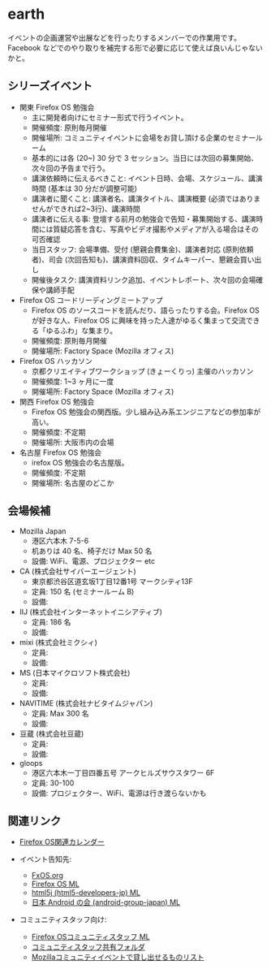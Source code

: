 # earth

イベントの企画運営や出展などを行ったりするメンバーでの作業用です。
Facebook などでのやり取りを補完する形で必要に応じて使えば良いんじゃないかと。

## シリーズイベント
* 関東 Firefox OS 勉強会
  * 主に開発者向けにセミナー形式で行うイベント。
  * 開催頻度: 原則毎月開催
  * 開催場所: コミュニティイベントに会場をお貸し頂ける企業のセミナールーム
  * 基本的には各 (20~) 30 分で 3 セッション。当日には次回の募集開始、次々回の予告まで行う。
  * 講演依頼時に伝えるべきこと: イベント日時、会場、スケジュール、講演時間 (基本は 30 分だが調整可能)
  * 講演者に聞くこと: 講演者名、講演タイトル、講演概要 (必須ではありませんができれば2~3行)、講演時間
  * 講演者に伝える事: 登壇する前月の勉強会で告知・募集開始する、講演時間には質疑応答を含む、写真やビデオ撮影やメディアが入る場合はその可否確認
  * 当日スタッフ: 会場準備、受付 (懇親会費集金)、講演者対応 (原則依頼者)、司会 (次回告知も)、講演資料回収、タイムキーパー、懇親会買い出し
  * 開催後タスク: 講演資料リンク追加、イベントレポート、次々回の会場確保や講師手配
* Firefox OS コードリーディングミートアップ
  * Firefox OS のソースコードを読んだり、語らったりする会。Firefox OS が好きな人、Firefox OS に興味を持った人達がゆるく集まって交流できる「ゆるふわ」な集まり。
  * 開催頻度: 原則毎月開催
  * 開催場所: Factory Space (Mozilla オフィス)
* Firefox OS ハッカソン
  * 京都クリエイティブワークショップ (きょーくりっ) 主催のハッカソン
  * 開催頻度: 1~3 ヶ月に一度
  * 開催場所: Factory Space (Mozilla オフィス)
* 関西 Firefox OS 勉強会
  * Firefox OS 勉強会の関西版。少し組み込み系エンジニアなどの参加率が高い。
  * 開催頻度: 不定期
  * 開催場所: 大阪市内の会場
* 名古屋 Firefox OS 勉強会
  * irefox OS 勉強会の名古屋版。
  * 開催頻度: 不定期
  * 開催場所: 名古屋のどこか

## 会場候補
* Mozilla Japan 
  * 港区六本木 7-5-6
  * 机ありは 40 名、椅子だけ Max 50 名
  * 設備: WiFi、電源、プロジェクター etc
* CA (株式会社サイバーエージェント)
  * 東京都渋谷区道玄坂1丁目12番1号 マークシティ13F
  * 定員: 150 名 (セミナールーム B) 
  * 設備: 
* IIJ (株式会社インターネットイニシアティブ)
  * 定員: 186 名
  * 設備: 
* mixi (株式会社ミクシィ)
  * 定員:  
  * 設備: 
* MS (日本マイクロソフト株式会社)
  * 定員:  
  * 設備: 
* NAVITIME (株式会社ナビタイムジャパン)
  * 定員: Max 300 名 
  * 設備: 
* 豆蔵 (株式会社豆蔵)
  * 定員:  
  * 設備: 
* gloops
  * 港区六本木一丁目四番五号 アークヒルズサウスタワー 6F 
  * 定員: 30-100
  * 設備: プロジェクター、WiFi、電源は行き渡らないかも

## 関連リンク

* [Firefox OS関連カレンダー](https://www.google.com/calendar/embed?src=cs92bj1tsi7srv8d1lmtqd82t0%40group.calendar.google.com&ctz=Asia/Tokyo)

* イベント告知先:
  * [FxOS.org](http://fxos.org/wp-admin/)
  * [Firefox OS ML](https://groups.google.com/group/firefoxos)
  * [html5j (html5-developers-jp) ML](http://groups.google.com/group/html5-developers-jp/)
  * [日本 Android の会 (android-group-japan) ML](http://groups.google.com/group/android-group-japan)

* コミュニティスタッフ向け:
  * [Firefox OSコミュニティスタッフ ML](https://groups.google.com/forum/#!forum/firefoxos-staff)
  * [コミュニティスタッフ共有フォルダ](https://drive.google.com/#folders/0B0885zN-AYfobVlTaXM1QnFYUVk)
  * [Mozillaコミュニティイベントで貸し出せるものリスト](https://ja.etherpad.mozilla.org/community-resources)

